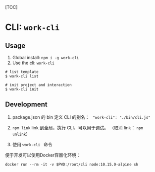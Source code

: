 [TOC]

# CLI: `work-cli`

## Usage

1. Global install: `npm i -g work-cli`
2. Use the cli: `work-cli`

```SHELL
# list template
$ work-cli list

# init project and interaction
$ work-cli init
```


## Development

1.  package.json 的 bin 定义 CLI 的别名：
    ` "work-cli": "./bin/cli.js"`

2.  `npm link` link 到全局，执行 CLI，可以用于调试。 （取消 link： `npm unlink`）

3. 使用 `work-cli ` 命令

便于开发可以使用Docker容器化环境：

`docker run --rm -it -v $PWD:/root/cli node:10.15.0-alpine sh`
